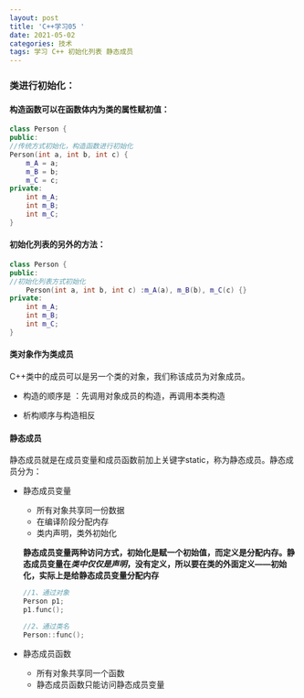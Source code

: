 ```yaml
---
layout: post
title: 'C++学习05 '
date: 2021-05-02
categories: 技术
tags: 学习 C++ 初始化列表 静态成员
---
```


### 类进行初始化：

#### 构造函数可以在函数体内为类的属性赋初值：

```C++
class Person {
public:
//传统方式初始化，构造函数进行初始化
Person(int a, int b, int c) {
	m_A = a;
	m_B = b;
	m_C = c;
private:
	int m_A;
	int m_B;
	int m_C;
}
```

#### 初始化列表的另外的方法：

```c++
class Person {
public:
//初始化列表方式初始化
	Person(int a, int b, int c) :m_A(a), m_B(b), m_C(c) {}
private:
	int m_A;
	int m_B;
	int m_C;
}
```

#### 类对象作为类成员

C++类中的成员可以是另一个类的对象，我们称该成员为对象成员。

- 构造的顺序是 ：先调用对象成员的构造，再调用本类构造

- 析构顺序与构造相反

#### 静态成员

静态成员就是在成员变量和成员函数前加上关键字static，称为静态成员。静态成员分为：

* 静态成员变量

  *  所有对象共享同一份数据
  *  在编译阶段分配内存
  *  类内声明，类外初始化

  **静态成员变量两种访问方式，初始化是赋一个初始值，而定义是分配内存。静态成员变量在*类中仅仅是声明*，没有定义，所以要在类的外面定义——初始化，实际上是给静态成员变量分配内存**

  ```C++
  //1、通过对象
  Person p1;
  p1.func();
  
  //2、通过类名
  Person::func();
  ```

* 静态成员函数

  *  所有对象共享同一个函数
  *  静态成员函数只能访问静态成员变量